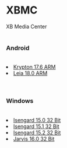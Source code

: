 # XBMC
XB Media Center 
<br>
<br>
<h3>Android</h3>
<br>
<li><a href="http://mirrors.kodi.tv/releases/android/arm/kodi-17.6-Krypton-armeabi-v7a.apk">Krypton 17.6 ARM</a></li>
<li><a href="http://mirrors.kodi.tv/releases/android/arm/kodi-18.0-Leia_beta1-armeabi-v7a.apk">Leia 18.0 ARM</a></li>
<br>
<br>
<h3>Windows</h3>
<br>
<li><a href="http://mirrors.kodi.tv/releases/windows/win32/old/kodi-15.0-Isengard.exe">Isengard 15.0 32 Bit</a></li>
<li><a href="http://mirrors.kodi.tv/releases/windows/win32/old/kodi-15.1-Isengard.exe">Isengard 15.1 32 Bit</a></li>
<li><a href="http://mirrors.kodi.tv/releases/windows/win32/old/kodi-15.2-Isengard.exe">Isengard 15.2 32 Bit</a></li>
<li><a href="http://mirrors.kodi.tv/releases/windows/win32/old/kodi-16.0-Jarvis.exe">Jarvis
  16.0 32 Bit</a></li>


